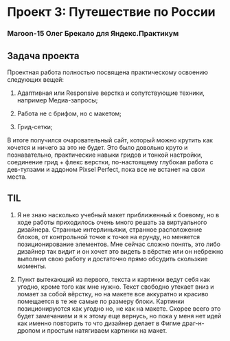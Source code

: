 # Проект 3: Путешествие по России
### Maroon-15 Олег Брекало для Яндекс.Практикум

## Задача проекта

Проектная работа полностью посвящена практическому освоению следующих вещей:
1. Адаптивная или Responsive верстка и сопутствующие техники, например Медиа-запросы;

2. Работа не с брифом, но с макетом;

3. Грид-сетки;

В итоге получился очаровательный сайт, который можно крутить как хочется и ничего за это не будет. Это было довольно круто и познавательно, практические навыки гридов и тонкой настройки, соединение грид + флекс верстки, по-настоящему глубокая работа с дев-тулзами и аддоном Pixsel Perfect, пока все не встанет на свои места.

## TIL
1. Я не знаю насколько учебный макет приближенный к боевому, но в ходе работы приходилось очень много решать за виртуального дизайнера. Странные интерлиньяжи, странное расположение блоков, от контрольной точке к точке на ерунду, но меняется позиционирование элементов. Мне сейчас сложно понять, это либо дизайнер так видит и он хочет это видеть в вёрстке или он небрежно выполнил свою работу и достаточно прямо обсудить скользкие моменты.

2. Пункт вытекающий из первого, текста и картинки ведут себя как угодно, кроме того как мне нужно. Текст свободно утекает вниз и ломает за собой вёрстку, но на макете все аккуратно и красиво помещается в те же самые по размеру блоки. Картинки позиционируются как угодно но, не как на макете. Скорее всего это будет замечанием и я к этому еще вернусь, но пока у меня нет идей как именно повторить то что дизайнер делает в Фигме драг-н-дропом и простым натягиваем картинки на макет.

